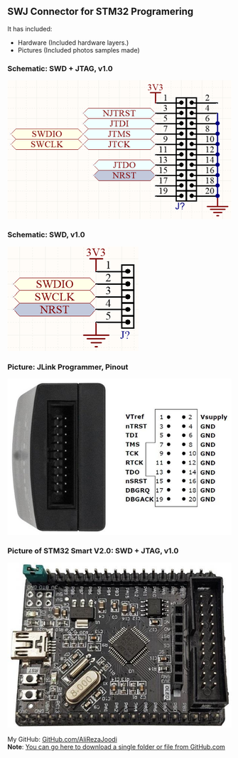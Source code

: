 ## SWJ Connector for STM32 Programering 

It has included:
- Hardware (Included hardware layers.)
- Pictures (Included photos samples made)

### Schematic: SWD + JTAG, v1.0
![](Hardware/SWJ_v1.0.png)

### Schematic: SWD, v1.0
![](Hardware/SWD_v1.0.png)

### Picture: JLink Programmer, Pinout
![](Pictures/JLink_20Pin.jpg)

### Picture of STM32 Smart V2.0: SWD + JTAG, v1.0
![](Pictures/STM32_Smart_V2.0.jpg)

My GitHub: [GitHub.com/AliRezaJoodi](https://github.com/AliRezaJoodi)  
**Note**: [You can go here to download a single folder or file from GitHub.com](https://minhaskamal.github.io/DownGit/#/home)
